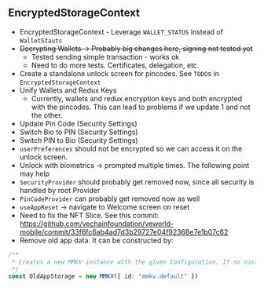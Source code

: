 ## EncryptedStorageContext

- EncryptedStorageContext - Leverage `WALLET_STATUS` instead of `WalletStauts`
- ~~Decrypting Wallets -> Probably big changes here, signing not tested yet~~
    - Tested sending simple transaction - works ok
    - Need to do more tests. Certificates, delegation, etc.
- Create a standalone unlock screen for pincodes. See `TODO`s in `EncryptedStorageContext`
- Unify Wallets and Redux Keys
    - Currently, wallets and redux encryption keys and both encrypted with the pincodes. This can lead to problems if we
      update 1 and not the other.
- Update Pin Code (Security Settings)
- Switch Bio to PIN (Security Settings)
- Switch PIN to Bio (Security Settings)
- `userPreferences` should not be encrypted so we can access it on the unlock screen.
- Unlock with biometrics -> prompted multiple times. The following point may help
- `SecurityProvider` should probably get removed now, since all security is handled by root Provider
- `PinCodeProvider` can probably get removed now as well
- `useAppReset` -> navigate to Welcome screen on reset
- Need to fix the NFT Slice. See this
  commit: https://github.com/vechainfoundation/veworld-mobile/commit/33f6fc6ab4ad7d3b29727e04f92368e7e1b07c62
- Remove old app data. It can be constructed by:

```typescript
/**
 * Creates a new MMKV instance with the given Configuration. If no custom id is supplied, 'mmkv.default' will be used.
 */
const OldAppStorage = new MMKV({ id: "mmkv.default" }) 
```
